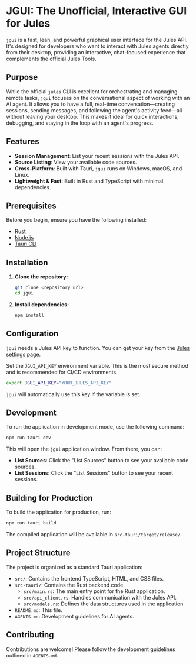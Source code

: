 # JGUI: The Unofficial, Interactive GUI for Jules

`jgui` is a fast, lean, and powerful graphical user interface for the Jules API. It's designed for developers who want to interact with Jules agents directly from their desktop, providing an interactive, chat-focused experience that complements the official Jules Tools.

## Purpose

While the official `jules` CLI is excellent for orchestrating and managing remote tasks, `jgui` focuses on the conversational aspect of working with an AI agent. It allows you to have a full, real-time conversation—creating sessions, sending messages, and following the agent's activity feed—all without leaving your desktop. This makes it ideal for quick interactions, debugging, and staying in the loop with an agent's progress.

## Features

- **Session Management**: List your recent sessions with the Jules API.
- **Source Listing**: View your available code sources.
- **Cross-Platform**: Built with Tauri, `jgui` runs on Windows, macOS, and Linux.
- **Lightweight & Fast**: Built in Rust and TypeScript with minimal dependencies.

## Prerequisites

Before you begin, ensure you have the following installed:

*   [Rust](https://www.rust-lang.org/tools/install)
*   [Node.js](https://nodejs.org/)
*   [Tauri CLI](https://tauri.app/v1/guides/getting-started/prerequisites)

## Installation

1.  **Clone the repository:**
    ```bash
    git clone <repository_url>
    cd jgui
    ```

2.  **Install dependencies:**
    ```bash
    npm install
    ```

## Configuration

`jgui` needs a Jules API key to function. You can get your key from the [Jules settings page](https://jules.google.com/settings#api).

Set the `JGUI_API_KEY` environment variable. This is the most secure method and is recommended for CI/CD environments.
```bash
export JGUI_API_KEY="YOUR_JULES_API_KEY"
```
`jgui` will automatically use this key if the variable is set.

## Development

To run the application in development mode, use the following command:

```bash
npm run tauri dev
```

This will open the `jgui` application window. From there, you can:

- **List Sources**: Click the "List Sources" button to see your available code sources.
- **List Sessions**: Click the "List Sessions" button to see your recent sessions.

## Building for Production

To build the application for production, run:

```bash
npm run tauri build
```

The compiled application will be available in `src-tauri/target/release/`.

## Project Structure

The project is organized as a standard Tauri application:

*   `src/`: Contains the frontend TypeScript, HTML, and CSS files.
*   `src-tauri/`: Contains the Rust backend code.
    *   `src/main.rs`: The main entry point for the Rust application.
    *   `src/api_client.rs`: Handles communication with the Jules API.
    *   `src/models.rs`: Defines the data structures used in the application.
*   `README.md`: This file.
*   `AGENTS.md`: Development guidelines for AI agents.

## Contributing

Contributions are welcome! Please follow the development guidelines outlined in `AGENTS.md`.